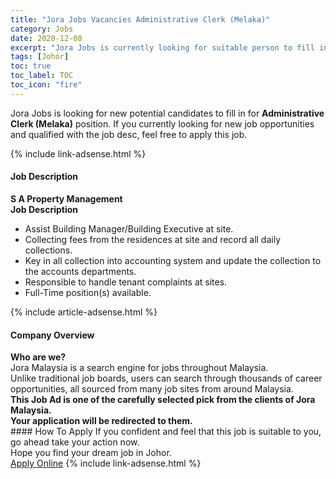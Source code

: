 ```yaml
---
title: "Jora Jobs Vacancies Administrative Clerk (Melaka)" 
category: Jobs 
date: 2020-12-08 
excerpt: "Jora Jobs is currently looking for suitable person to fill in the Administrative Clerk (Melaka) which positioned at Johor" 
tags: [Johor] 
toc: true 
toc_label: TOC 
toc_icon: "fire" 
--- 
```


<p>Jora Jobs is looking for new potential candidates to fill in for <b>Administrative Clerk (Melaka)</b> position. If you currently looking for new job opportunities and qualified with the job desc, feel free to apply this job.
</p>{% include link-adsense.html %} 
<div><div><div><h4>Job Description</h4></div></div><div><div><span><div><div><strong>S A Property Management</strong></div><div><strong>Job Description</strong></div><ul><li>Assist Building Manager/Building Executive at site.</li><li>Collecting fees from the residences at site and record all daily collections.</li><li>Key in all collection into accounting system and update the collection to the accounts departments.</li><li>Responsible to handle tenant complaints at sites.</li><li>Full-Time position(s) available.</li></ul></div></span></div></div></div> 
{% include article-adsense.html %} 
<div><div><div><h4>Company Overview</h4></div></div><div><div><span><div><div>
<strong>Who are we?</strong></div>
<div>
	Jora Malaysia is a search engine for jobs throughout Malaysia.<br>
	Unlike traditional job boards, users can search through thousands of career opportunities, all sourced from many job sites from around Malaysia.&#160;</div>
<div>
<div>
<strong>This Job Ad is one of the carefully selected pick from the clients of Jora Malaysia.</strong></div>
<div>
<strong>Your application will be redirected to them.</strong></div>
</div></div></span></div></div></div> 
#### How To Apply 
If you confident and feel that this job is suitable to you, go ahead take your action now. <br/> 
Hope you find your dream job in Johor. <br/> 
<a href="https://www.jobstreet.com.my/en/job/administrative-clerk-melaka-4439063?jobId=jobstreet-my-job-4439063&sectionRank=10&token=0~e77e977c-a413-4f53-af5b-e15a407bc466&fr=SRP%20View%20In%20New%20Ta" class="btn btn--info" target="_blank" rel="nofollow noopenner">Apply Online</a> 
{% include link-adsense.html %} 